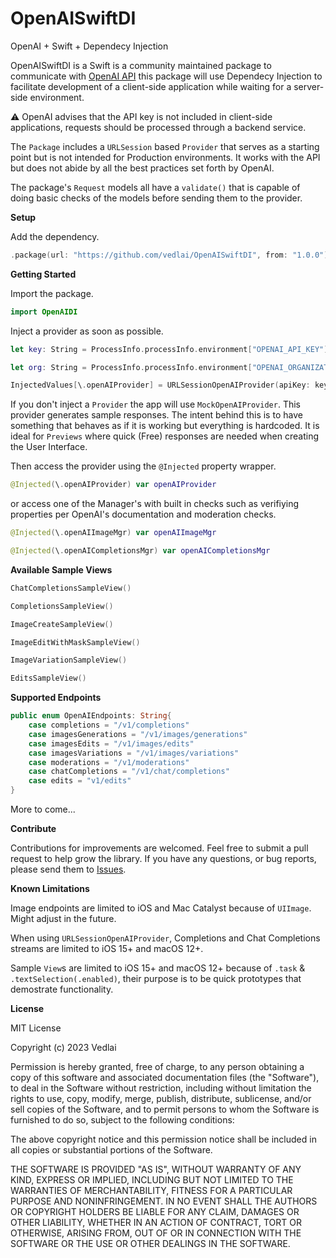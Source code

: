 # OpenAISwiftDI

OpenAI + Swift + Dependecy Injection

OpenAISwiftDI is a Swift is a community maintained package to communicate with [OpenAI API](https://platform.openai.com/docs/introduction) this package will use Dependecy Injection to facilitate development of a client-side application while waiting for a server-side environment.

⚠️ OpenAI advises that the API key is not included in client-side applications, requests should be processed through a backend service. 

The `Package` includes a `URLSession` based `Provider` that serves as a starting point but is not intended for Production environments. It works with the API but does not abide by all the best practices set forth by OpenAI.

The package's `Request` models all have a `validate()` that is capable of doing basic checks of the models before sending them to the provider.

**Setup**

Add the dependency.

```swift
.package(url: "https://github.com/vedlai/OpenAISwiftDI", from: "1.0.0")
```
**Getting Started**

Import the package.
```swift
import OpenAIDI
```

Inject a provider as soon as possible.          

```swift
let key: String = ProcessInfo.processInfo.environment["OPENAI_API_KEY"]!

let org: String = ProcessInfo.processInfo.environment["OPENAI_ORGANIZATION"]

InjectedValues[\.openAIProvider] = URLSessionOpenAIProvider(apiKey: key, orgId: org)
```

If you don't inject a `Provider` the app will use `MockOpenAIProvider`. This provider generates sample responses. The intent behind this is to have something that behaves as if it is working but everything is hardcoded. It is ideal for `Previews` where quick (Free) responses are needed when creating the User Interface.

Then access the provider using the `@Injected` property wrapper.

```swift
@Injected(\.openAIProvider) var openAIProvider
```

or access one of the Manager's with built in checks such as verifiying properties per OpenAI's documentation and moderation checks.

```swift
@Injected(\.openAIImageMgr) var openAIImageMgr

@Injected(\.openAICompletionsMgr) var openAICompletionsMgr
```

**Available Sample Views**
```swift
ChatCompletionsSampleView()

CompletionsSampleView()

ImageCreateSampleView()

ImageEditWithMaskSampleView()

ImageVariationSampleView()

EditsSampleView()
```

**Supported Endpoints**
```swift
public enum OpenAIEndpoints: String{
    case completions = "/v1/completions"
    case imagesGenerations = "/v1/images/generations"
    case imagesEdits = "/v1/images/edits"
    case imagesVariations = "/v1/images/variations"
    case moderations = "/v1/moderations"
    case chatCompletions = "/v1/chat/completions"
    case edits = "v1/edits"
}
```
More to come...

**Contribute**

Contributions for improvements are welcomed. Feel free to submit a pull request to help grow the library. If you have any questions, or bug reports, please send them to [Issues](https://github.com/vedlai/OpenAISwiftDI/issues).

**Known Limitations**

Image endpoints are limited to iOS and Mac Catalyst because of `UIImage`. Might adjust in the future.

When using `URLSessionOpenAIProvider`, Completions and Chat Completions streams are limited to iOS 15+ and macOS 12+.

Sample `View`s are limited to iOS 15+ and macOS 12+ because of `.task` & `.textSelection(.enabled)`, their purpose is to be quick prototypes that demostrate functionality.

**License**

MIT License

Copyright (c) 2023 Vedlai

Permission is hereby granted, free of charge, to any person obtaining a copy
of this software and associated documentation files (the "Software"), to deal
in the Software without restriction, including without limitation the rights
to use, copy, modify, merge, publish, distribute, sublicense, and/or sell
copies of the Software, and to permit persons to whom the Software is
furnished to do so, subject to the following conditions:

The above copyright notice and this permission notice shall be included in all
copies or substantial portions of the Software.

THE SOFTWARE IS PROVIDED "AS IS", WITHOUT WARRANTY OF ANY KIND, EXPRESS OR
IMPLIED, INCLUDING BUT NOT LIMITED TO THE WARRANTIES OF MERCHANTABILITY,
FITNESS FOR A PARTICULAR PURPOSE AND NONINFRINGEMENT. IN NO EVENT SHALL THE
AUTHORS OR COPYRIGHT HOLDERS BE LIABLE FOR ANY CLAIM, DAMAGES OR OTHER
LIABILITY, WHETHER IN AN ACTION OF CONTRACT, TORT OR OTHERWISE, ARISING FROM,
OUT OF OR IN CONNECTION WITH THE SOFTWARE OR THE USE OR OTHER DEALINGS IN THE
SOFTWARE.
